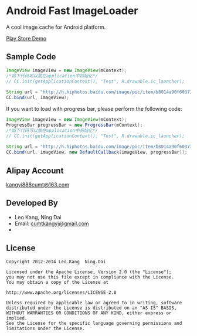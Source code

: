 Android Fast ImageLoader
=========

A cool image cache for Android platform.

[Play Store Demo][1]

Sample Code
-----------
```java
ImageView imageView = new ImageView(mContext);
/*如下代码可以放在application中初始化*/
// CC.init(getApplicationContext(), "Test", R.drawable.ic_launcher);
        
String url = "http://h.hiphotos.baidu.com/image/pic/item/b8014a90f603738d26724c24b11bb051f819ecf8.jpg";
CC.bind(url, imageView);
```


If you want to load with progress bar, please perform the following code:

```java
ImageView imageView = new ImageView(mContext);
ProgressBar progressBar = new ProgressBar(mContext);
/*如下代码可以放在application中初始化*/
// CC.init(getApplicationContext(), "Test", R.drawable.ic_launcher);
        
String url = "http://h.hiphotos.baidu.com/image/pic/item/b8014a90f603738d26724c24b11bb051f819ecf8.jpg";
CC.bind(url, imageView, new DefaultCallback(imageView, progressBar));
```

Alipay Account
------------
kangyi888cumt@163.com

Developed By
------------
* Leo Kang, Ning Dai
* Email:  cumtkangyi@gmail.com
* 
License
-------

    Copyright 2012-2014 Leo.Kang  Ning.Dai
    
    Licensed under the Apache License, Version 2.0 (the "License");
    you may not use this file except in compliance with the License.
    You may obtain a copy of the License at
    
    http://www.apache.org/licenses/LICENSE-2.0
    
    Unless required by applicable law or agreed to in writing, software
    distributed under the License is distributed on an "AS IS" BASIS,
    WITHOUT WARRANTIES OR CONDITIONS OF ANY KIND, either express or implied.
    See the License for the specific language governing permissions and
    limitations under the License.

[1]: https://play.google.com/store/apps/details?id=com.pure.girls
